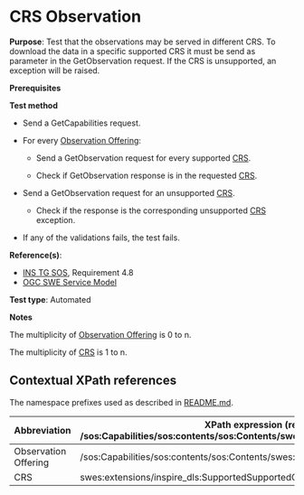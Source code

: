 # CRS Observation

**Purpose**: Test that the observations may be served in different CRS. To download the data in a specific supported CRS it must be send as parameter in the GetObservation request. If the CRS is unsupported, an exception will be raised.

**Prerequisites**

**Test method**

* Send a GetCapabilities request.

* For every [Observation Offering](#observationOffering):

  * Send a GetObservation request for every supported [CRS](#crs).

  * Check if GetObservation response is in the requested [CRS](#crs).

* Send a GetObservation request for an unsupported [CRS](#crs).

  * Check if the response is the corresponding unsupported [CRS](#crs) exception.

* If any of the validations fails, the test fails.

**Reference(s)**:

* [INS TG SOS](http://inspire.ec.europa.eu/id/document/tg/download-sos/1.0), Requirement 4.8
* [OGC SWE Service Model](http://portal.opengeospatial.org/files/?artifact_id=38476)

**Test type**: Automated

**Notes**

The multiplicity of [Observation Offering](#observationOffering) is 0 to n.

The multiplicity of [CRS](#crs) is 1 to n.

## Contextual XPath references

The namespace prefixes used as described in [README.md](./README#namespaces).

| Abbreviation                                               |  XPath expression (relative to /sos:Capabilities/sos:contents/sos:Contents/swes:offering/sos:ObservationOffering) |
| ---------------------------------------------------------- | ------------------------------------------------------------------------- |
| Observation Offering <a name="observationOffering"></a> | /sos:Capabilities/sos:contents/sos:Contents/swes:offering/sos:ObservationOffering |
| CRS <a name="crs"></a> | swes:extensions/inspire_dls:SupportedSupportedCRS |